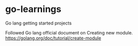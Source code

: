 # go-learnings
Go lang getting started projects

Followed Go lang official document on Creating new module.
https://golang.org/doc/tutorial/create-module
